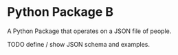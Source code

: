 # Python Package B

A Python Package that operates on a JSON file of people.

TODO define / show JSON schema and examples.
